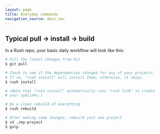 ```yaml
---
layout: page
title: Everyday commands
navigation_source: docs_nav
---
```


## Typical pull -> install -> build

In a Rush repo, your basic daily workflow will look like this:

```sh
# Pull the latest changes from Git
$ git pull

# Check to see if the dependencies changed for any of your projects.
# If so, "rush install" will install them; otherwise, it skips.
$ rush install

# (Note that "rush install" automatically runs "rush link" to create
# your symlinks.)

# Do a clean rebuild of everything
$ rush rebuild

# After making some changes, rebuild just one project
$ cd ./my-project
$ gulp
```
